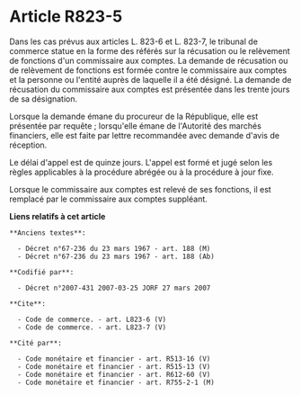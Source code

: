 # Article R823-5

Dans les cas prévus aux articles L. 823-6 et L. 823-7, le tribunal de commerce statue en la forme des référés sur la
récusation ou le relèvement de fonctions d'un commissaire aux comptes. La demande de récusation ou de relèvement de fonctions
est formée contre le commissaire aux comptes et la personne ou l'entité auprès de laquelle il a été désigné. La demande de
récusation du commissaire aux comptes est présentée dans les trente jours de sa désignation.

Lorsque la demande émane du procureur de la République, elle est présentée par requête ; lorsqu'elle émane de l'Autorité des
marchés financiers, elle est faite par lettre recommandée avec demande d'avis de réception.

Le délai d'appel est de quinze jours. L'appel est formé et jugé selon les règles applicables à la procédure abrégée ou à la
procédure à jour fixe.

Lorsque le commissaire aux comptes est relevé de ses fonctions, il est remplacé par le commissaire aux comptes suppléant.

**Liens relatifs à cet article**

	**Anciens textes**:

	  - Décret n°67-236 du 23 mars 1967 - art. 188 (M)
	  - Décret n°67-236 du 23 mars 1967 - art. 188 (Ab)

	**Codifié par**:

	  - Décret n°2007-431 2007-03-25 JORF 27 mars 2007

	**Cite**:

	  - Code de commerce. - art. L823-6 (V)
	  - Code de commerce. - art. L823-7 (V)

	**Cité par**:

	  - Code monétaire et financier - art. R513-16 (V)
	  - Code monétaire et financier - art. R515-13 (V)
	  - Code monétaire et financier - art. R612-60 (V)
	  - Code monétaire et financier - art. R755-2-1 (M)

